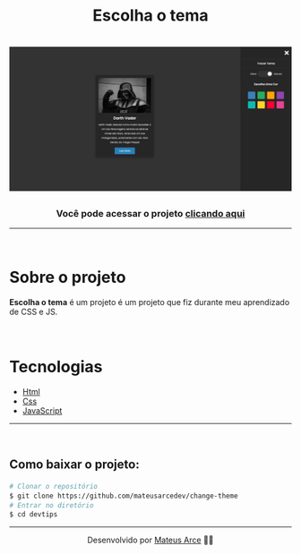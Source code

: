 <h1 align="center">
    Escolha o tema
</h1>

<h1 align="center">
    <img src="capa.png">
</h1>

<h3 align="center">Você pode acessar o projeto <a href="https://change-theme-one.vercel.app/" target="_blank">clicando aqui</a></h3>

---

</br>

# Sobre o projeto

**Escolha o tema** é um projeto é um projeto que fiz durante meu aprendizado de CSS e JS.
</br>
</br>
<br/>

# Tecnologias

- [Html](https://www.w3schools.com/html/)
- [Css](https://www.w3schools.com/css/)
- [JavaScript](https://developer.mozilla.org/en-US/docs/Web/JavaScript)

---

<br/>

## Como baixar o projeto:

```bash
# Clonar o repositório
$ git clone https://github.com/mateusarcedev/change-theme
# Entrar no diretório
$ cd devtips
```

---

<p align="center"> Desenvolvido por <a href="https://www.linkedin.com/in/mateus-arce/">Mateus Arce</a> ✌🏼</p>